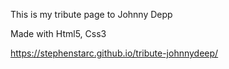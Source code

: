 This is my tribute page to Johnny Depp

Made with Html5, Css3

https://stephenstarc.github.io/tribute-johnnydeep/
